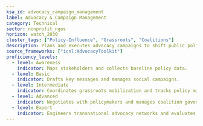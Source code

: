 ```yaml
---
ksa_id: advocacy_campaign_management
label: Advocacy & Campaign Management
category: Technical
sector: nonprofit_ngos
horizon: watch_2030
cluster_tags: ["Policy-Influence", "Grassroots", "Coalitions"]
description: Plans and executes advocacy campaigns to shift public policy or opinion, leveraging evidence, storytelling, and coalition power.
source_frameworks: ["icnl:AdvocacyToolkit"]
proficiency_levels:
  - level: Awareness
    indicator: Maps stakeholders and collects baseline policy data.
  - level: Basic
    indicator: Drafts key messages and manages social campaigns.
  - level: Intermediate
    indicator: Coordinates grassroots mobilization and tracks policy milestones.
  - level: Advanced
    indicator: Negotiates with policymakers and manages coalition governance.
  - level: Expert
    indicator: Engineers transnational advocacy networks and evaluates long-term policy impact.
---
```

